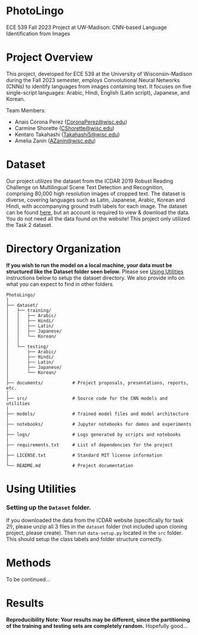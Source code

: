 # PhotoLingo
 ECE 539 Fall 2023 Project at UW-Madison: CNN-based Language Identification from Images

# Project Overview
This project, developed for ECE 539 at the University of Wisconsin-Madison during the Fall 2023 semester, employs Convolutional Neural Networks (CNNs) to identify languages from images containing text. It focuses on five single-script languages: Arabic, Hindi, English (Latin script), Japanese, and Korean.

Team Members:
- Anais Corona Perez (CoronaPerez@wisc.edu)
- Carmine Shorette (CShorette@wisc.edu)
- Kentaro Takahashi (Takahashi5@wisc.edu)
- Amelia Zanin (AZanin@wisc.edu)

# Dataset
Our project utilizes the dataset from the ICDAR 2019 Robust Reading Challenge on Multilingual Scene Text Detection and Recognition, comprising 80,000 high resolution images of cropped text. The dataset is diverse, covering languages such as Latin, Japanese, Arabic, Korean and Hindi, with accompanying ground truth labels for each image. The dataset can be found [here](https://rrc.cvc.uab.es/?ch=15&com=downloads), but an account is required to view & download the data. You do not need all the data found on the website! This project only utilized the Task 2 dataset.

# Directory Organization
**If you wish to run the model on a local machine, your data must be structured like the Dataset folder seen below.** Please see [Using Utilities](#utilities) instructions below to setup the dataset directory. We also provide info on what you can expect to find in other folders.
```
PhotoLingo/
│
├── dataset/
│   ├── training/
│   │   ├── Arabic/
│   │   ├── Hindi/
│   │   ├── Latin/
│   │   ├── Japanese/
│   │   └── Korean/
│   │
│   └── testing/
│       ├── Arabic/
│       ├── Hindi/
│       ├── Latin/
│       ├── Japanese/
│       └── Korean/
│
├── documents/           # Project proposals, presentations, reports, etc.
│
├── src/                 # Source code for the CNN models and utilities
│
├── models/              # Trained model files and model architecture
│
├── notebooks/           # Jupyter notebooks for demos and experiments
│
├── logs/                # Logs generated by scripts and notebooks
│
├── requirements.txt     # List of dependencies for the project
│
├── LICENSE.txt          # Standard MIT license information
│
└── README.md            # Project documentation
```

# <a id="utilities"></a> Using Utilities

### Setting up the `Dataset` folder.
If you downloaded the data from the ICDAR website (specifically for task 2!), please unzip all 3 files in the `dataset` folder (not included upon cloning project, please create). Then run `data-setup.py` located in the `src` folder. This should setup the class labels and folder structure correctly.

# Methods
To be continued...

# Results
**Reproducibility Note: Your results may be different, since the partitioning of the training and testing sets are completely random.**
Hopefully good...